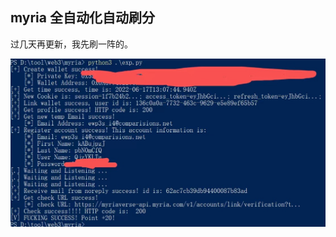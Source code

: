 ## myria 全自动化自动刷分

过几天再更新，我先刷一阵的。

![image-20220618142617715](README.assets/image-20220618142617715.png)

